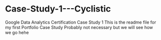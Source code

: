 # Case-Study-1---Cyclistic
Google Data Analytics Certification Case Study 1
This is the readme file for my first Portfolio Case Study
Probably not necessary but we will see how we go hehe
